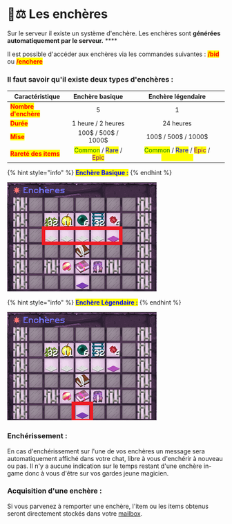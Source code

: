 # 👩⚖ Les enchères

Sur le serveur il existe un système d'enchère. Les enchères sont **générées automatiquement par le serveur.** ****&#x20;

Il est possible d'accéder aux enchères via les commandes suivantes : <mark style="color:red;">**/bid**</mark> ou <mark style="color:red;">**/enchere**</mark>

### Il faut savoir qu'il existe deux types d'enchères :&#x20;

| Caractéristique                                       |                                                      Enchère basique                                                       |                                                                             Enchère légendaire                                                                             |
| ----------------------------------------------------- | :------------------------------------------------------------------------------------------------------------------------: | :------------------------------------------------------------------------------------------------------------------------------------------------------------------------: |
| <mark style="color:red;">**Nombre d'enchère**</mark>  |                                                              5                                                             |                                                                                      1                                                                                     |
| <mark style="color:red;">**Durée**</mark>             |                                                     1 heure / 2 heures                                                     |                                                                                  24 heures                                                                                 |
| <mark style="color:red;">**Mise**</mark>              |                                                     100$ / 500$ / 1000$                                                    |                                                                             100$ / 500$ / 1000$                                                                            |
| <mark style="color:red;">**Rareté des items**</mark>  | <mark style="color:green;">Common</mark> / <mark style="color:blue;">Rare</mark> / <mark style="color:purple;">Epic</mark> | <mark style="color:green;">Common</mark> / <mark style="color:blue;">Rare</mark> / <mark style="color:purple;">Epic</mark> / <mark style="color:yellow;">Légendaire</mark> |

{% hint style="info" %}
<mark style="color:blue;">**Enchère Basique :**</mark>
{% endhint %}

![](<../.gitbook/assets/kFVpqvm1 (2).png>)

{% hint style="info" %}
<mark style="color:blue;">**Enchère Légendaire :**</mark>&#x20;
{% endhint %}

![](<../.gitbook/assets/kFVpqvm2 (2).png>)

### Enchérissement :&#x20;

En cas d'enchérissement sur l'une de vos enchères un message sera automatiquement affiché dans votre chat, libre à vous d'enchérir à nouveau ou pas. Il n'y a aucune indication sur le temps restant d'une enchère in-game donc à vous d'être sur vos gardes jeune magicien.

### Acquisition d'une enchère :&#x20;

Si vous parvenez à remporter une enchère, l'item ou les items obtenus seront directement stockés dans votre [mailbox](mailbox.md).







